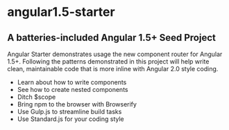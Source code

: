 # angular1.5-starter
## A batteries-included Angular 1.5+ Seed Project

Angular Starter demonstrates usage the new component router for Angular 1.5+. Following the patterns demonstrated in this project will help write clean, maintainable code that is more inline with Angular 2.0 style coding.

- Learn about how to write components
- See how to create nested components 
- Ditch $scope
- Bring npm to the browser with Browserify
- Use Gulp.js to streamline build tasks
- Use Standard.js for your coding style
